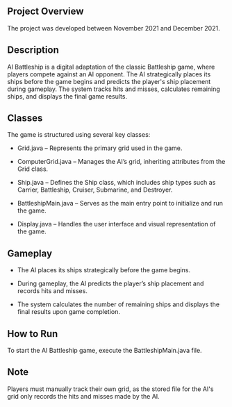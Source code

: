 ## Project Overview

The project was developed between November 2021 and December 2021.

## Description

AI Battleship is a digital adaptation of the classic Battleship game, where players compete against an AI opponent. The AI strategically places its ships before the game begins and predicts the player's ship placement during gameplay. The system tracks hits and misses, calculates remaining ships, and displays the final game results.

## Classes

The game is structured using several key classes:

- Grid.java – Represents the primary grid used in the game.

- ComputerGrid.java – Manages the AI’s grid, inheriting attributes from the Grid class.

- Ship.java – Defines the Ship class, which includes ship types such as Carrier, Battleship, Cruiser, Submarine, and Destroyer.

- BattleshipMain.java – Serves as the main entry point to initialize and run the game.

- Display.java – Handles the user interface and visual representation of the game.

## Gameplay

- The AI places its ships strategically before the game begins.

- During gameplay, the AI predicts the player’s ship placement and records hits and misses.

- The system calculates the number of remaining ships and displays the final results upon game completion.

## How to Run

To start the AI Battleship game, execute the BattleshipMain.java file.

## Note

Players must manually track their own grid, as the stored file for the AI's grid only records the hits and misses made by the AI.

